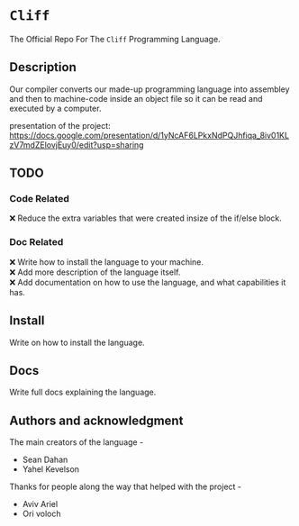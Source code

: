 # `Cliff`

The Official Repo For The `Cliff` Programming Language.

## Description
Our compiler converts our made-up programming language into assembley and then to machine-code inside an object file so it can be read and executed by a computer.

presentation of the project:
https://docs.google.com/presentation/d/1yNcAF6LPkxNdPQJhfiqa_8iv01KLzV7mdZElovjEuy0/edit?usp=sharing

## TODO
### Code Related
 ❌ Reduce the extra variables that were created insize of the if/else block.<br>

### Doc Related
 ❌ Write how to install the language to your machine.<br>
 ❌ Add more description of the language itself.<br>
 ❌ Add documentation on how to use the language, and what capabilities it has.<br>


## Install
Write on how to install the language.


## Docs
Write full docs explaining the language.



## Authors and acknowledgment
The main creators of the language -<br>
- Sean Dahan
- Yahel Kevelson

Thanks for people along the way that helped with the project -<br>
- Aviv Ariel
- Ori voloch 


